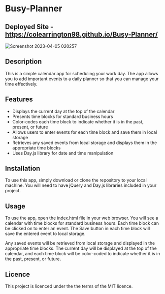 # Busy-Planner

## Deployed Site - https://colearrington98.github.io/Busy-Planner/

![Screenshot 2023-04-05 020257](https://user-images.githubusercontent.com/119268105/230006783-daea9eca-b41a-4860-86c9-5a8b03c5498e.png)

## Description
This is a simple calendar app for scheduling your work day. The app allows you to add important events to a daily planner so that you can manage your time effectively.

## Features
* Displays the current day at the top of the calendar
* Presents time blocks for standard business hours
* Color-codes each time block to indicate whether it is in the past, present, or future
* Allows users to enter events for each time block and save them in local storage
* Retrieves any saved events from local storage and displays them in the appropriate time blocks
* Uses Day.js library for date and time manipulation

## Installation 
To use this app, simply download or clone the repository to your local machine. You will need to have jQuery and Day.js libraries included in your project.

## Usage
To use the app, open the index.html file in your web browser. You will see a calendar with time blocks for standard business hours. Each time block can be clicked on to enter an event. The Save button in each time block will save the entered event to local storage.

Any saved events will be retrieved from local storage and displayed in the appropriate time blocks. The current day will be displayed at the top of the calendar, and each time block will be color-coded to indicate whether it is in the past, present, or future.

## Licence 
This project is licenced under the the terms of the MIT licence.

